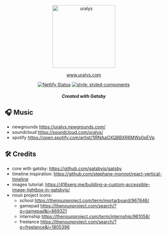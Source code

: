 <div align="center">
  <img width="200" alt="uralys" src="https://user-images.githubusercontent.com/910636/98414468-b5514300-207b-11eb-84e0-b7410d872ecc.png" />

<a href="https://www.uralys.com">www.uralys.com</a>

[![Netlify Status](https://api.netlify.com/api/v1/badges/b119faf7-3230-4571-a50e-ab522c37033d/deploy-status)](https://app.netlify.com/sites/uralys/deploys) [![style: styled-components](https://img.shields.io/badge/-%F0%9F%92%85%20styled--components-orange.svg?colorB=415)](https://github.com/styled-components/styled-components)

##### Created with Gatsby

</div>

## 🎧 Music

- newgrounds <https://uralys.newgrounds.com/>
- soundcloud <https://soundcloud.com/uralys/>
- spotify <https://open.spotify.com/artist/1lRNAaGXQBBXR6MWs0pEVp>

## 🛠 Credits

- core with gatsby: <https://github.com/gatsbyjs/gatsby>
- timeline inspiration: <https://github.com/stephane-monnot/react-vertical-timeline>
- images tutorial: <https://416serg.me/building-a-custom-accessible-image-lightbox-in-gatsbyjs/>
- noun project icons:
  - school <https://thenounproject.com/term/mortarboard/967646/>
  - gamepad <https://thenounproject.com/search/?q=gamepad&i=669321>
  - internship <https://thenounproject.com/term/internship/961058/>
  - freelance <https://thenounproject.com/search/?q=freelance&i=1805396>
